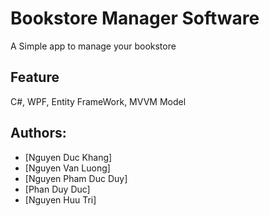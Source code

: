 # Bookstore Manager Software
 A Simple app to manage your bookstore

## Feature
C#, WPF, Entity FrameWork, MVVM Model

## Authors: 
 * [Nguyen Duc Khang]
 * [Nguyen Van Luong]
 * [Nguyen Pham Duc Duy]
 * [Phan Duy Duc]
 * [Nguyen Huu Tri]


